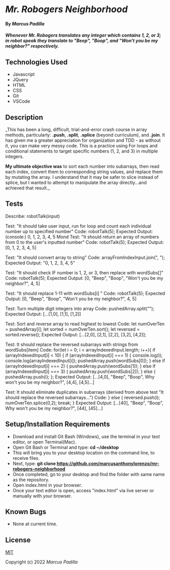 # _Mr. Robogers Neighborhood_

#### By _**Marcus Padilla**_

#### _Whenever Mr. Robogers translates any integer which contains 1, 2, or 3; in robot speak they translate to "Beep", "Boop", and "Won't you be my neighbor?" respectively._

## Technologies Used

* Javascript
* JQuery
* HTML
* CSS
* Git
* VSCode

## Description

_This has been a long, difficult, trial-and-error crash course in array methods, particularly: **.push**, **.split**, **.splice** (beyond curriculum), and **.join**. It has given me a greater appreciation for organization and TDD - as without it, you can make very messy code. This is a practice using For loops and conditional statements to target specific numbers (1, 2, and 3) in multiple integers.

**My ultimate objective was** to sort each number into subarrays, then read each index, convert them to corresponding string values, and replace them by mutating the array. I understand that it may be safer to slice instead of splice, but I wanted to attempt to manipulate the array directly...and achieved that result._

## Tests

Describe: robotTalk(input)

Test: "It should take user input, run for loop and count each individual number up to specified number"
Code: robotTalk(5);
Expected Output: (console:) 0, 1, 2, 3, 4, 5 
Mond
Test: "It should return an array of numbers from 0 to the user's inputted number"
Code: robotTalk(5);
Expected Output: [0, 1, 2, 3, 4, 5]

Test: "It should convert array to string"
Code: arrayFromIndexInput.join(", ");
Expected Output: "0, 1, 2, 3, 4, 5"

Test: "It should check IF number is 1, 2, or 3, then replace with wordSubs[]"
Code: robotTalk(5);
Expected Output: [0, "Beep", "Boop", "Won't you be my neighbor?", 4, 5]

Test: "It should replace 1-11 with wordSubs[i] "
Code: robotTalk(5);
Expected Output: [0, "Beep", "Boop", "Won't you be my neighbor?", 4, 5]

Test: Turn multiple digit integers into array
Code: pushedArray.split("");
Expected Output: [...[1,0], [1,1], [1,2]]

Test: Sort and reverse array to read highest to lowest
Code:     let numOverTen = pushedArray[i];
          let sorted = numOverTen.sort();
          let reversed = sorted.reverse();
Expected Output: [...[2,0], [2,1], [2,2], [3,2], [4,2]];

Test: It should replace the reversed subarrays with strings from wordSubs[item]
Code:     for(let i = 0; i < arrayIndexedInput.length; i++){
      if (arrayIndexedInput[i] < 10) {
        if (arrayIndexedInput[i] === 1) {
          console.log(i);
          console.log(arrayIndexedInput[i]);
          pushedArray.push(wordSubs[0]);
        } else if (arrayIndexedInput[i] === 2) {
          pushedArray.push(wordSubs[1]);
        } else if (arrayIndexedInput[i] === 3) {
          pushedArray.push(wordSubs[2]);
        } else {
          pushedArray.push(i);
        };
Expected Output: [...[4,0], "Beep", "Boop", Why won't you be my neighbor?", [4,4], [4,5]...]

Test: It should eliminate duplicates in subarrays (derived from above test "It should replace the reversed subarrays...")
Code:           } else {
            reversed.push(i);
            numOverTen.splice(0,2);
            break;
          }
Expected Output: [...[40], "Beep", "Boop", Why won't you be my neighbor?", [44], [45]...]


## Setup/Installation Requirements

* Download and install Git Bash (Windows), use the terminal in your text editor, or open Terminal(Mac).
* Open Git Bash or Terminal and type:
 **cd ~/desktop**
* This will bring you to your desktop location on the command line, to receive files.
* Next, type: **git clone https://github.com/marcusanthonylorenzo/mr-robogers-neighborhood**
* Once completed, go to your desktop and find the folder with same name as the repository.
* Open index.html in your browser.
* Once your text editor is open, access "index.html" via live server or manually with your browser.


## Known Bugs

* None at current time.

## License

[MIT](https://github.com/marcusanthonylorenzo/mr-robogers-neighborhood/blob/add-license-1/LICENSE)

Copyright (c) 2022 _Marcus Padilla_
